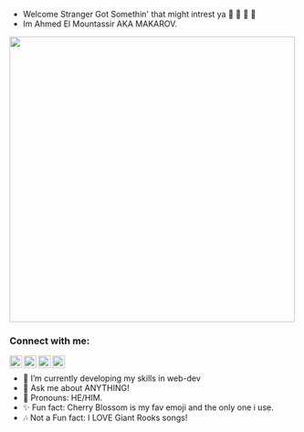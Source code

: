 - Welcome Stranger Got Somethin' that might intrest ya  📕 📗 📘 📙
- Im Ahmed El Mountassir AKA MAKAROV.
<img width="500px" src="https://i.imgur.com/OpaSwjE.gif">

### Connect with me:
[<img align="left" alt="Ahmed | Facebook" width="22px" src="https://www.freeiconspng.com/uploads/vintage-facebook-icon-png-17.png" />][Facebook]
[<img align="left" alt="Ahmed | Twitter" width="22px" src="https://www.searchpng.com/wp-content/uploads/2019/03/Twitter-Splash-715x715.png" />][Twitter]
[<img align="left" alt="Ahmed | LinkedIn" width="22px" src="https://www.flaticon.com/svg/vstatic/svg/174/174857.svg?token=exp=1612569469~hmac=36e06c3d86dd3f711d6c7c91ce37f8d6" />][LinkedIn]
[<img align="left" alt="Ahmed | Instagram" width="22px" src="https://upload.wikimedia.org/wikipedia/commons/5/58/Instagram-Icon.png" />][Instagram]
<br />

- 🌱 I’m currently developing my skills in web-dev
- 💬 Ask me about ANYTHING!
- 🌸 Pronouns: HE/HIM.
- ✨ Fun fact: Cherry Blossom is my fav emoji and the only one i use.
- 🎶 Not a Fun fact: I LOVE Giant Rooks songs!

<!--<img align="left" alt="Makarov's GitHub Stats" src="https://github-readme-stats.vercel.app/api?username=vmakar0v&show_icons=true&hide_border=true" /> -->

[Twitter]:https://twitter.com/Makarov_Vd
[LinkedIn]:https://www.linkedin.com/in/ahmed-elmountassir
[Instagram]:https://www.instagram.com/makar0v_0/
[Facebook]:https://www.facebook.com/vladimir.makar0v/

